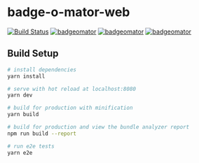 # badge-o-mator-web

[![Build Status](https://drone.kube.bertschi.io/api/badges/no0dles/badge-o-mator-web/status.svg)](https://drone.kube.bertschi.io/no0dles/badge-o-mator-web)
[![badgeomator](https://badgeomator.kube.bertschi.io/api/badge/md/17/Made%20with/vue)](https://badgeomator.kube.bertschi.io/)
[![badgeomator](https://badgeomator.kube.bertschi.io/api/badge/md/12/USES/JS)](https://badgeomator.kube.bertschi.io/)
[![badgeomator](https://badgeomator.kube.bertschi.io/api/badge/md/12/winter/is%20coming)](https://badgeomator.kube.bertschi.io/)

## Build Setup

``` bash
# install dependencies
yarn install

# serve with hot reload at localhost:8080
yarn dev

# build for production with minification
yarn build

# build for production and view the bundle analyzer report
npm run build --report

# run e2e tests
yarn e2e
```
